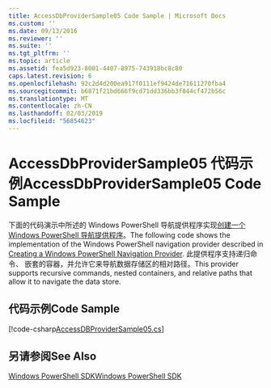 ```yaml
---
title: AccessDbProviderSample05 Code Sample | Microsoft Docs
ms.custom: ''
ms.date: 09/13/2016
ms.reviewer: ''
ms.suite: ''
ms.tgt_pltfrm: ''
ms.topic: article
ms.assetid: fea5d923-8001-4407-8975-743918bc8c80
caps.latest.revision: 6
ms.openlocfilehash: 92c2d4d200ea917f0111ef9424de71611270fba4
ms.sourcegitcommit: b6871f21bd666f9cd71dd336bb3f844cf472b56c
ms.translationtype: MT
ms.contentlocale: zh-CN
ms.lasthandoff: 02/03/2019
ms.locfileid: "56854623"
---
```

# <a name="accessdbprovidersample05-code-sample"></a><span data-ttu-id="f2d11-102">AccessDbProviderSample05 代码示例</span><span class="sxs-lookup"><span data-stu-id="f2d11-102">AccessDbProviderSample05 Code Sample</span></span>

<span data-ttu-id="f2d11-103">下面的代码演示中所述的 Windows PowerShell 导航提供程序实现[创建一个 Windows PowerShell 导航提供程序](./creating-a-windows-powershell-navigation-provider.md)。</span><span class="sxs-lookup"><span data-stu-id="f2d11-103">The following code shows the implementation of the Windows PowerShell navigation provider described in [Creating a Windows PowerShell Navigation Provider](./creating-a-windows-powershell-navigation-provider.md).</span></span> <span data-ttu-id="f2d11-104">此提供程序支持递归命令、 嵌套的容器，并允许它来导航数据存储区的相对路径。</span><span class="sxs-lookup"><span data-stu-id="f2d11-104">This provider supports recursive commands, nested containers, and relative paths that allow it to navigate the data store.</span></span>

## <a name="code-sample"></a><span data-ttu-id="f2d11-105">代码示例</span><span class="sxs-lookup"><span data-stu-id="f2d11-105">Code Sample</span></span>

[!code-csharp[AccessDBProviderSample05.cs](../../powershell-sdk-samples/SDK-2.0/csharp/AccessDBProviderSample05/AccessDBProviderSample05.cs#L11-L1960 "AccessDBProviderSample05.cs")]

## <a name="see-also"></a><span data-ttu-id="f2d11-106">另请参阅</span><span class="sxs-lookup"><span data-stu-id="f2d11-106">See Also</span></span>

[<span data-ttu-id="f2d11-107">Windows PowerShell SDK</span><span class="sxs-lookup"><span data-stu-id="f2d11-107">Windows PowerShell SDK</span></span>](../windows-powershell-reference.md)
